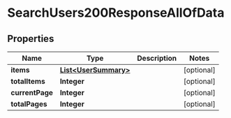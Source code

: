 

# SearchUsers200ResponseAllOfData


## Properties

| Name | Type | Description | Notes |
|------------ | ------------- | ------------- | -------------|
|**items** | [**List&lt;UserSummary&gt;**](UserSummary.md) |  |  [optional] |
|**totalItems** | **Integer** |  |  [optional] |
|**currentPage** | **Integer** |  |  [optional] |
|**totalPages** | **Integer** |  |  [optional] |



